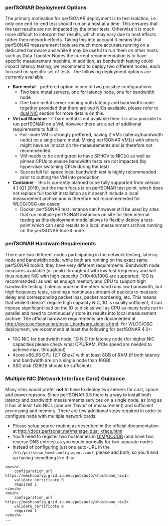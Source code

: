 ### perfSONAR Deployment Options

The primary motivation for perfSONAR deployment is to test isolation, i.e. only one end-to-end test should run on a host at a time. This ensures that the test results are not impacted by the other tests. Otherwise it is much more difficult to interpret test results, which may vary due to host effects rather then network effects. Taking this into account it means that perfSONAR measurement tools are much more accurate running on a dedicated hardware and while it may be useful to run them on other hosts such as Data Transfer Nodes the current recommendation is to have specific measurement machine. In addition, as bandwidth testing could impact latency testing, we recommend to deploy two different nodes, each focused on specific set of tests. The following deployment options are currently available: 

* **Bare metal** - preffered option in one of two possible configurations:
    * Two bare metal servers, one for latency node, one for bandwidth node
    * One bare metal server running both latency and bandwidth node together provided that there are two NICs available, please refer to [dual NIC](#multiple-nic-network-interface-card-guidance) section for more details on this.
* **Virtual Machine** - if bare metal is not available then it is also possible to run perfSONAR on a VM, however there are a set of additional requirements to fulfill:
    * Full-node VM is strongly preffered, having 2 VMs (latency/bandwidth node) on a single bare metal. Mixing perfSONAR VM(s) with others might have an impact on the measurements and is therefore not recommended. 
    * VM needs to be configured to have SR-IOV to NIC(s) as well as pinned CPUs to ensure bandwidth tests are not impacted (by hypervisor switching CPUs during the test)
    * Succesfull full speed local bandwidth test is highly recommended prior to putting the VM into production 
* **Container** - this is currently planned to be fully supported from version 4.1 (Q1 2018), but the main focus is on perfSONAR test point, which does not replace full toolkit installation as it doesn't include a local measurement archive and is therefore not recommeneded for WLCG/OSG use cases:
    * Docker perfSONAR test instance can however still be used by sites that run multiple perfSONAR instances on site for their internal testing as this deployment model allows to flexibly deploy a test-point which can send results to a local measurement archive running on the perfSONAR toolkit node. 
   
### perfSONAR Hardware Requirements

There are two different nodes participating in the network testing, latency node and bandwidth node, while both are running on the exact same perfSONAR toolkit, they have very different requirements. Bandwidth node measures available (or peak) throughput with low test frequency and will thus require NIC with high capacity (1/10/40/100G are supported, 10G is recommended) as well as enough memory and CPU to support high bandwidth testing. Latency node on the other hand runs low bandwidth, but high frequency tests, sending a continuous stream of packets to measure delay and corresponding packet loss, packet reordering, etc. This means that while it doesn't require high capacity NIC, 1G is usually sufficient, it can impose significant load on the IO to disk as well as CPU as many tests run in parallel and need to continuously store its results into local measurement archive. The official hardware requirements are documented at http://docs.perfsonar.net/install_hardware_details.html. For WLCG/OSG deployment, we recommend at least the following for perfSONAR 4.0+:

- 10G NIC for bandwidth node, 1G NIC for latency node (for higher NIC capacities please check what CPU/RAM, PCIe speed are needed to achieve max. throughput)
- 4core x86_66 CPU (2.7 Ghz+) with at least 8GB of RAM (if both latency and bandwidth are on a single node than 16GB)
- SSD disk (128GB should be sufficient)

### Multiple NIC (Network Interface Card) Guidance

Many sites would prefer **not** to have to deploy two servers for cost, space and power reasons.  Since perfSONAR 3.5 there is a way to install both latency and bandwidth measurements services on a single node, as long as it has at least two NICs (one per 'flavor' of measurement) and sufficient processing and memory. There are few additional steps required in order to configure node with multiple network cards:

- Please setup source routing as described in the official documentation at http://docs.perfsonar.net/manage_dual_xface.html
- You'll need to register two hostnames in [OIM](register-ps-in-oim.md)/[GOCDB](register-ps-in-gocdb.md) (and have two reverse DNS entries) as you would normally for two separate nodes
- Instead of configuring just one auto-URL in the `/etc/perfsonar/meshconfig-agent.conf`, please add both, so you'll end up having something like this:
```
<mesh>
    configuration_url https://meshconfig.grid.iu.edu/pub/auto/<hostname_nic1>
    validate_certificate 0
    required 1
</mesh>
<mesh>
    configuration_url https://meshconfig.grid.iu.edu/pub/auto/<hostname_nic2>
    validate_certificate 0
    required 1
</mesh>
...
```
